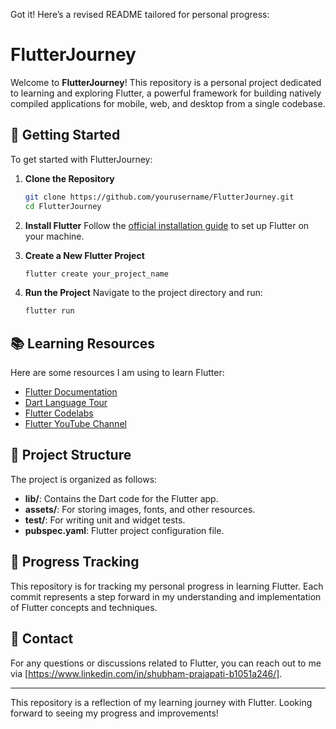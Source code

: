 Got it! Here’s a revised README tailored for personal progress:


# FlutterJourney

Welcome to **FlutterJourney**! This repository is a personal project dedicated to learning and exploring Flutter, a powerful framework for building natively compiled applications for mobile, web, and desktop from a single codebase.

## 🚀 Getting Started

To get started with FlutterJourney:

1. **Clone the Repository**
   ```bash
   git clone https://github.com/yourusername/FlutterJourney.git
   cd FlutterJourney
   ```

2. **Install Flutter**
   Follow the [official installation guide](https://flutter.dev/docs/get-started/install) to set up Flutter on your machine.

3. **Create a New Flutter Project**
   ```bash
   flutter create your_project_name
   ```

4. **Run the Project**
   Navigate to the project directory and run:
   ```bash
   flutter run
   ```

## 📚 Learning Resources

Here are some resources I am using to learn Flutter:

- [Flutter Documentation](https://flutter.dev/docs)
- [Dart Language Tour](https://dart.dev/guides/language/language-tour)
- [Flutter Codelabs](https://flutter.dev/docs/codelabs)
- [Flutter YouTube Channel](https://www.youtube.com/c/FlutterDev)

## 📁 Project Structure

The project is organized as follows:

- **lib/**: Contains the Dart code for the Flutter app.
- **assets/**: For storing images, fonts, and other resources.
- **test/**: For writing unit and widget tests.
- **pubspec.yaml**: Flutter project configuration file.

## 📄 Progress Tracking

This repository is for tracking my personal progress in learning Flutter. Each commit represents a step forward in my understanding and implementation of Flutter concepts and techniques.

## 💬 Contact

For any questions or discussions related to Flutter, you can reach out to me via [https://www.linkedin.com/in/shubham-prajapati-b1051a246/].

---

This repository is a reflection of my learning journey with Flutter. Looking forward to seeing my progress and improvements!
